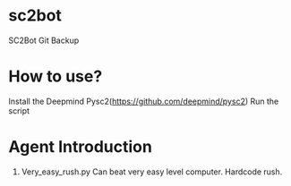# sc2bot
SC2Bot Git Backup
# How to use?
Install the Deepmind Pysc2(https://github.com/deepmind/pysc2)
Run the script
# Agent Introduction
1. Very_easy_rush.py
Can beat very easy level computer. Hardcode rush.
